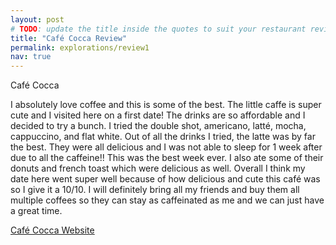 ```yaml
---
layout: post
# TODO: update the title inside the quotes to suit your restaurant review needs
title: "Café Cocca Review"
permalink: explorations/review1
nav: true
---
```


Café Cocca

I absolutely love coffee and this is some of the best. 
The little caffe is super cute and I visited here on a first date! 
The drinks are so affordable and I decided to try a bunch. 
I tried the double shot, americano, latté, mocha, cappuccino, and flat white. 
Out of all the drinks I tried, the latte was by far the best. 
They were all delicious and I was not able to sleep for 1 week after due to all the caffeine!! This was the best week ever. 
I also ate some of their donuts and french toast which were delicious as well. 
Overall I think my date here went super well because of how delicious and cute this café was so I give it a 10/10. 
I will definitely bring all my friends and buy them all multiple coffees so they can stay as caffeinated as me and we can just have a great time. 

[Café Cocca Website](https://allegheny-college-cmpsc-105-spring-2024.github.io/resto-cocca01/)

